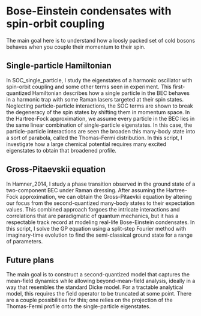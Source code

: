 # Bose-Einstein condensates with spin-orbit coupling
The main goal here is to understand how a loosly packed set of cold bosons behaves when you couple their momentum to their spin.

## Single-particle Hamiltonian
In SOC_single_particle, I study the eigenstates of a harmonic oscillator with spin-orbit coupling and some other terms seen in experiment. This first-quantized Hamiltonian describes how a single particle in the BEC behaves in a harmonic trap with some Raman lasers targeted at their spin states. Neglecting particle-particle interactions, the SOC terms are shown to break the degeneracy of the spin states by shifting them in momentum space. In the Hartree-Fock approximation, we assume every particle in the BEC lies in the same linear combination of single-particle eigenstates. In this case, the particle-particle interactions are seen the broaden this many-body state into a sort of parabola, called the Thomas-Fermi distribution. In this script, I investigate how a large chemical potential requires many excited eigenstates to obtain that broadened profile.

## Gross-Pitaevskii equation
In Hamner_2014, I study a phase transition observed in the ground state of a two-component BEC under Raman dressing. After assuming the Hartree-Fock approximation, we can obtain the Gross-Pitaevkii equation by altering our focus from the second-quantized many-body states to their expectation values. This combined approach forgoes the intricate interactions and correlations that are paradigmatic of quantum mechanics, but it has a respectable track record at modeling real-life Bose-Einstein condensates. In this script, I solve the GP equation using a split-step Fourier method with imaginary-time evolution to find the semi-classical ground state for a range of parameters.

## Future plans
The main goal is to construct a second-quantized model that captures the mean-field dynamics while allowing beyond-mean-field analysis, ideally in a way that resembles the standard Dicke model. For a tractable analytical model, this requires the field operator to be truncated at some point. There are a couple possibilities for this; one relies on the projection of the Thomas-Fermi profile onto the single-particle eigenstates.
